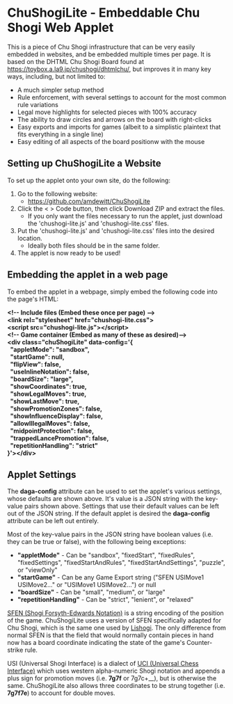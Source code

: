 # ChuShogiLite - Embeddable Chu Shogi Web Applet
This is a piece of Chu Shogi infrastructure that can be very easily embedded in websites, and be embedded multiple times per page. It is based on the DHTML Chu Shogi Board found at https://toybox.a.la9.jp/chushogi/dhtmlchu/, but improves it in many key ways, including, but not limited to:

* A much simpler setup method
* Rule enforcement, with several settings to account for the most common rule variations
* Legal move highlights for selected pieces with 100% accuracy
* The ability to draw circles and arrows on the board with right-clicks
* Easy exports and imports for games (albeit to a simplistic plaintext that fits everything in a single line)
* Easy editing of all aspects of the board positionw with the mouse

## Setting up ChuShogiLite a Website

To set up the applet onto your own site, do the following:

1. Go to the following website:
   * https://github.com/amdewitt/ChuShogiLite
3. Click the < > Code button, then click Download ZIP and extract the files.
   * If you only want the files necessary to run the applet, just download the 'chushogi-lite.js' and 'chushogi-lite.css' files.
5. Put the 'chushogi-lite.js' and 'chushogi-lite.css' files into the desired location.
   * Ideally both files should be in the same folder.
6. The applet is now ready to be used!

## Embedding the applet in a web page

To embed the applet in a webpage, simply embed the following code into the page's HTML:

__&lt;!-- Include files (Embed these once per page) --><br>
&lt;link rel="stylesheet" href="chushogi-lite.css"><br>
&lt;script src="chushogi-lite.js">&lt;/script><br>
&lt;!-- Game container (Embed as many of these as desired)--><br>
&lt;div class="chuShogiLite" data-config='{<br>
&nbsp; "appletMode": "sandbox",<br>
&nbsp; "startGame": null,<br>
&nbsp; "flipView": false,<br>
&nbsp; "useInlineNotation": false,<br>
&nbsp; "boardSize": "large",<br>
&nbsp; "showCoordinates": true,<br>
&nbsp; "showLegalMoves": true,<br>
&nbsp; "showLastMove": true,<br>
&nbsp; "showPromotionZones": false,<br>
&nbsp; "showInfluenceDisplay": false,<br>
&nbsp; "allowIllegalMoves": false,<br>
&nbsp; "midpointProtection": false,<br>
&nbsp; "trappedLancePromotion": false,<br>
&nbsp; "repetitionHandling": "strict"<br>
}'>&lt;/div>__

## Applet Settings

The __daga-config__ attribute can be used to set the applet's various settings, whose defaults are shown above. It's value is a JSON string with the key-value pairs shown above. Settings that use their default values can be left out of the JSON string. If the default applet is desired the __daga-config__ attribute can be left out entirely.

Most of the key-value pairs in the JSON string have boolean values (i.e. they can be true or false), with the following being exceptions:
* __"appletMode"__ - Can be "sandbox", "fixedStart", "fixedRules", "fixedSettings", "fixedStartAndRules", "fixedStartAndSettings", "puzzle", or "viewOnly"
* __"startGame"__ - Can be any Game Export string ("SFEN USIMove1 USIMove2..." or "USIMove1 USIMove2...") or null
* __"boardSize"__ - Can be "small", "medium", or "large"
* __"repetitionHandling"__ - Can be "strict", "lenient", or "relaxed"

<a href="https://en.wikipedia.org/wiki/Shogi_notation#SFEN">SFEN (Shogi Forsyth-Edwards Notation)</a> is a string encoding of the position of the game. ChuShogiLite uses a version of SFEN specifically adapted for Chu Shogi, which is the same one used by <a href="https://lishogi.org/analysis/chushogi">Lishogi</a>. The only difference from normal SFEN is that the field that would normally contain pieces in hand now has a board coordinate indicating the state of the game's Counter-strike rule.

USI (Universal Shogi Interface) is a dialect of <a href="https://en.wikipedia.org/wiki/Shogi_notation#SFEN">UCI (Universal Chess Interface)</a> which uses western alpha-numeric Shogi notation and appends a plus sign for promotion moves (i.e. __7g7f__ or 7g7c+__), but is otherwise the same. ChuShogiLite also allows three coordinates to be strung together (i.e. __7g7f7e__) to account for double moves.
